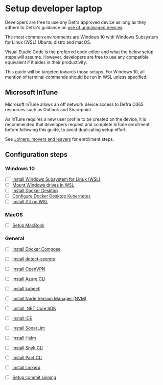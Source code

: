 # Setup developer laptop
Developers are free to use any Defra approved device as long as they adhere to Defra's guidance on [use of unmanaged devices](https://github.com/DEFRA/software-development-standards/blob/master/guides/unmanaged_devices.md). 

The most common environments are Windows 10 with Windows Subsystem for Linux (WSL) Ubuntu distro and macOS.

Visual Studio Code is the preferred code editor and what the below setup steps will assume.  However, developers are free to use any compatible equivalent if it aides in their productivity.

This guide will be targeted towards those setups. For Windows 10, all mention of terminal commands should be run in WSL unless specified.

## Microsoft InTune
Microsoft InTune allows an off network device access to Defra O365 resources such as Outlook and Sharepoint.

As InTune requires a new user profile to be created on the device, it is recommended that developers request and complete InTune enrollment before following this guide, to avoid duplicating setup effort.

See [Joiners, movers and leavers](../jlm.md) for enrollment steps.

## Configuration steps
### Windows 10
- [ ] [Install Windows Subsystem for Linux (WSL)](install-wsl.md)
- [ ] [Mount Windows drives in WSL](mount-windows-drives-in-wsl.md)
- [ ] [Install Docker Desktop](install-docker-desktop.md)
- [ ] [Configure Docker Desktop Kubernetes](configure-docker-desktop-kubernetes.md)
- [ ] [Install Git on WSL](install-git-on-wsl.md)

### MacOS
- [ ] [Setup MacBook](setup-macbook.md)

### General
- [ ] [Install Docker Compose](install-docker-compose.md)
- [ ] [Install detect-secrets](install-detect-secrets.md)
- [ ] [Install OpenVPN](install-openvpn.md)
- [ ] [Install Azure CLI](install-azure-cli.md)
- [ ] [Install kubectl](install-kubectl.md)
- [ ] [Install Node Version Manager (NVM)](install-node-version-manager.md)
- [ ] [Install .NET Core SDK](install-dotnet-sdk.md)
- [ ] [Install IDE](install-vs-code.md)
- [ ] [Install SonarLint](install-sonarlint.md)
- [ ] [Install Helm](installing-helm.md)
- [ ] [Install Snyk CLI](install-snyk.md)
- [ ] [Install Pact CLI](pact-cli.md)
- [ ] [Install Linkerd](install-linkerd.md)
- [ ] [Setup commit signing](sign-commits.md)

